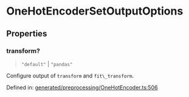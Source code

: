 # OneHotEncoderSetOutputOptions

## Properties

### transform?

> `"default"` \| `"pandas"`

Configure output of `transform` and `fit\_transform`.

Defined in:  [generated/preprocessing/OneHotEncoder.ts:506](https://github.com/transitive-bullshit/scikit-learn-ts/blob/92ab806/packages/sklearn/src/generated/preprocessing/OneHotEncoder.ts#L506)
